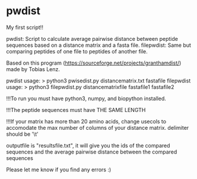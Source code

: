 # pwdist
My first script!! 


pwdist: Script to calculate average pairwise distance between peptide sequences based on a distance matrix and a fasta file. 
filepwdist: Same but comparing peptides of one file to peptides of another file.

Based on this program (https://sourceforge.net/projects/granthamdist/) made by Tobias Lenz. 

pwdist usage: > python3 pwisedist.py distancematrix.txt fastafile 
filepwdist usage: > python3 filepwdist.py distancematrixfile fastafile1 fastafile2

!!!To run you must have python3, numpy, and biopython installed. 

!!!The peptide sequences must have THE SAME LENGTH

!!!If your matrix has more than 20 amino acids, change usecols to accomodate the max number of columns of your distance matrix. delimiter should be '\t' 

outputfile is "resultsfile.txt", it will give you the ids of the compared sequences and the average pairwise distance between the compared sequences 

Please let me know if you find any errors :)
